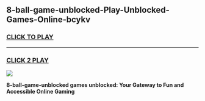
## 8-ball-game-unblocked-Play-Unblocked-Games-Online-bcykv
<h3>
<a href="https://premium76.site?title=8-ball-game-unblocked&ref=25A">CLICK TO PLAY</a></h3>
<hr>

<h3>
<a href="https://premium76.site?title=8-ball-game-unblocked&ref=25A">CLICK 2 PLAY</a>
  
</h3>

<a href="https://premium76.site?title=8-ball-game-unblocked&ref=25A"><img src="https://clearcache.store/games.png"></a>


**8-ball-game-unblocked games unblocked: Your Gateway to Fun and Accessible Online Gaming**
